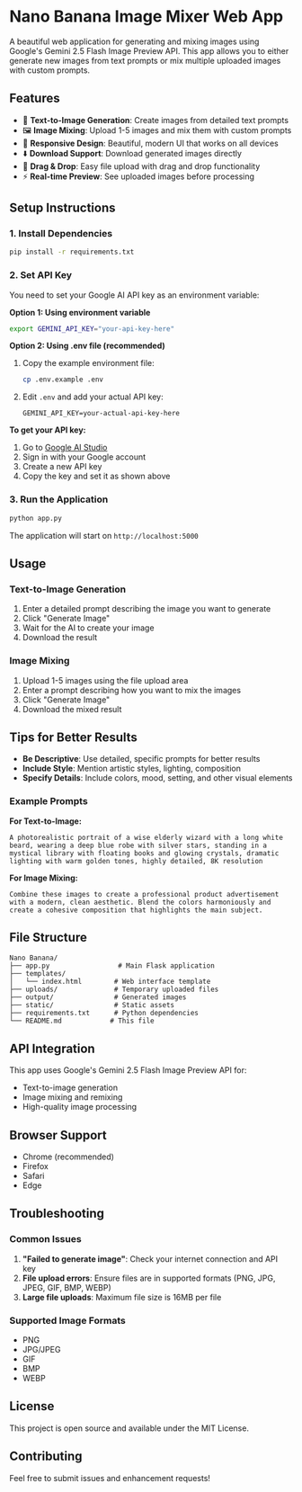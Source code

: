 # Nano Banana Image Mixer Web App

A beautiful web application for generating and mixing images using Google's Gemini 2.5 Flash Image Preview API. This app allows you to either generate new images from text prompts or mix multiple uploaded images with custom prompts.

## Features

- 🎨 **Text-to-Image Generation**: Create images from detailed text prompts
- 🖼️ **Image Mixing**: Upload 1-5 images and mix them with custom prompts
- 📱 **Responsive Design**: Beautiful, modern UI that works on all devices
- ⬇️ **Download Support**: Download generated images directly
- 🎯 **Drag & Drop**: Easy file upload with drag and drop functionality
- ⚡ **Real-time Preview**: See uploaded images before processing

## Setup Instructions

### 1. Install Dependencies

```bash
pip install -r requirements.txt
```

### 2. Set API Key

You need to set your Google AI API key as an environment variable:

**Option 1: Using environment variable**
```bash
export GEMINI_API_KEY="your-api-key-here"
```

**Option 2: Using .env file (recommended)**
1. Copy the example environment file:
   ```bash
   cp .env.example .env
   ```
2. Edit `.env` and add your actual API key:
   ```
   GEMINI_API_KEY=your-actual-api-key-here
   ```

**To get your API key:**
1. Go to [Google AI Studio](https://aistudio.google.com/)
2. Sign in with your Google account
3. Create a new API key
4. Copy the key and set it as shown above

### 3. Run the Application

```bash
python app.py
```

The application will start on `http://localhost:5000`

## Usage

### Text-to-Image Generation
1. Enter a detailed prompt describing the image you want to generate
2. Click "Generate Image"
3. Wait for the AI to create your image
4. Download the result

### Image Mixing
1. Upload 1-5 images using the file upload area
2. Enter a prompt describing how you want to mix the images
3. Click "Generate Image"
4. Download the mixed result

## Tips for Better Results

- **Be Descriptive**: Use detailed, specific prompts for better results
- **Include Style**: Mention artistic styles, lighting, composition
- **Specify Details**: Include colors, mood, setting, and other visual elements

### Example Prompts

**For Text-to-Image:**
```
A photorealistic portrait of a wise elderly wizard with a long white beard, wearing a deep blue robe with silver stars, standing in a mystical library with floating books and glowing crystals, dramatic lighting with warm golden tones, highly detailed, 8K resolution
```

**For Image Mixing:**
```
Combine these images to create a professional product advertisement with a modern, clean aesthetic. Blend the colors harmoniously and create a cohesive composition that highlights the main subject.
```

## File Structure

```
Nano Banana/
├── app.py                 # Main Flask application
├── templates/
│   └── index.html        # Web interface template
├── uploads/              # Temporary uploaded files
├── output/               # Generated images
├── static/               # Static assets
├── requirements.txt      # Python dependencies
└── README.md            # This file
```

## API Integration

This app uses Google's Gemini 2.5 Flash Image Preview API for:
- Text-to-image generation
- Image mixing and remixing
- High-quality image processing

## Browser Support

- Chrome (recommended)
- Firefox
- Safari
- Edge

## Troubleshooting

### Common Issues

1. **"Failed to generate image"**: Check your internet connection and API key
2. **File upload errors**: Ensure files are in supported formats (PNG, JPG, JPEG, GIF, BMP, WEBP)
3. **Large file uploads**: Maximum file size is 16MB per file

### Supported Image Formats

- PNG
- JPG/JPEG
- GIF
- BMP
- WEBP

## License

This project is open source and available under the MIT License.

## Contributing

Feel free to submit issues and enhancement requests!

